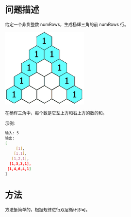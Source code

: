 # 问题描述

给定一个非负整数 numRows，生成杨辉三角的前 numRows 行。

 ![img](assets/PascalTriangleAnimated2.gif) 

在杨辉三角中，每个数是它左上方和右上方的数的和。

示例:

```bash
输入: 5
输出:
[
     [1],
    [1,1],
   [1,2,1],
  [1,3,3,1],
 [1,4,6,4,1]
]
```

# 方法

方法挺简单的，根据规律进行双层循环即可。